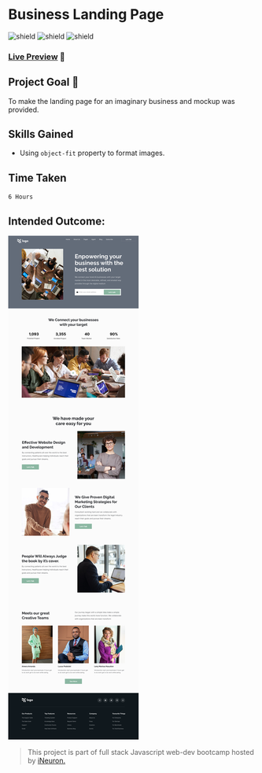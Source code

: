 # Business Landing Page

![shield](https://img.shields.io/badge/HTML5-E34F26?style=for-the-badge&logo=html5&logoColor=white) ![shield](https://img.shields.io/badge/CSS3-1572B6?style=for-the-badge&logo=css3&logoColor=white) ![shield](https://img.shields.io/badge/Vercel-000000?style=for-the-badge&logo=vercel&logoColor=white)

### [Live Preview](https://landing-page-project-12.vercel.app/) :link:

## Project Goal :dart:

To make the landing page for an imaginary business and mockup was provided.

## Skills Gained

- Using `object-fit` property to format images.

## Time Taken

```
6 Hours
```

## Intended Outcome:

![Image](./images/12.png)

> This project is part of full stack Javascript web-dev bootcamp hosted by [iNeuron.](https://ineuron.ai/)
